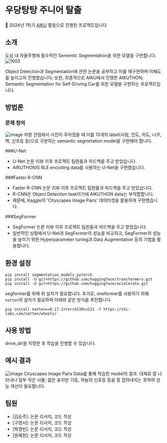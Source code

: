 # 우당탕탕 주니어 탈출

📢 2024년 1학기 [AIKU](https://github.com/AIKU-Official) 활동으로 진행한 프로젝트입니다

## 소개

도심 내 자율주행에 필수적인 Sementic Segmentation을 위한 모델을 구현합니다.
![1003](https://github.com/andless2004/aiku-24-1-juniors_wild_escape/assets/129763673/acb7ae89-964f-4b57-adcb-35c0cbc5fd22)

Object Detection과 Segmentation에 관한 논문을 공부하고 이를 재구현하며 이해도를 높이고자 진행했습니다.
또한, 최종적으로 AIKU에서 진행한 AIKUTHON; Semantic Segmentation for Self-Driving Car를 위한 모델을 구현하는 프로젝트입니다.


## 방법론
### 문제 정의
![image](https://github.com/andless2004/aiku-24-1-juniors_wild_escape/assets/129763673/afbe7030-a6f4-4d1d-9dd8-9bef91095c1f)
차량 관점에서 사진이 주어졌을 때 이를 13개의 label(사람, 인도, 차도, 나무, 벽, 신호등 등)으로 구분하는 semantic segmetation model을 구현해야 합니다.

###U-Net
- U-Net 논문 리뷰 이후 프로젝트 팀원들과 피드백을 주고 받았습니다.
- AIKUTHON의 RLE encoding data를 사용하는 U-Net을 구현했습니다.

###Faster R-CNN
- Faster R-CNN 논문 리뷰 이후 프로젝트 팀원들과 피드백을 주고 받았습니다.
- R-CNN은 Object Detection task이기에 AIKUTHON data는 부적합합니다.
- 때문에, Kaggle의 'Cityscapes Image Pairs' 데이터셋을 활용하여 구현했습니다.

###SegFormer
- SegFormer 논문 리뷰 이후 프로젝트 팀원들과 피드백을 주고 받았습니다.
- 일반적인 상황에서 U-Net과 SegFormer의 성능을 비교하고, SegFormer의 성능을 높이기 위한 Hyperparameter tuning과 Data Augmentation 등의 기법을 활용했니다.

## 환경 설정
```
pip install segmentation_models_pytorch
pip install -U git+https://github.com/huggingface/transformers.git
pip install -U git+https://github.com/huggingface/accelerate.git
```
segformer를 위해 위 설치가 필요합니다.
추가로, oneformer를 사용하기 위해 ```natten```의 설치가 필요하며 아래와 같은 방식을 추천합니다.
```
pip install natten==0.17.1+torch230cu121 -f https://shi-labs.com/natten/wheels/
```

## 사용 방법

drive_dir을 지정한 후 학습을 진행할 수 있습니다.

## 예시 결과

![image](https://github.com/andless2004/aiku-24-1-juniors_wild_escape/assets/129763673/bacab9dc-0a1a-4a77-a118-7088dcdaec4e)
Cityscapes Image Pairs Data를 통해 학습한 model의 결과.
대체로 잘 나타내나 일부 작은 사물; 얇은 표지판 기둥, 하늘의 신호등 등을 잘 잡아내지는 못하여 성능 개선이 필요합니다.

## 팀원
- [김승주]: 논문 리서치, 코드 작성
- [구영서]: 논문 리서치, 코드 작성
- [박경빈]: 논문 리서치, 코드 작성
- [윤혜원]: 논문 리서치, 코드 작성
